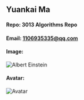 ## Yuankai Ma
#### Repo: 3013 Algorithms Repo
#### Email: 1106935335@qq.com
#### Image:
![Albert Einstein](https://cs.msutexas.edu/~griffin/zcloud/zcloud-files/einstein.png)
#### Avatar:
![Avatar](https://cs.msutexas.edu/~griffin/zcloud/zcloud-files/einstein_avatar.png)

